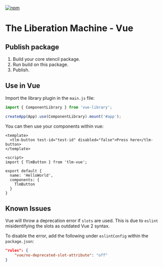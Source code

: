 [![npm](https://img.shields.io/npm/v/tlm-vue?color=blue)](https://www.npmjs.com/package/tlm-vue)

# The Liberation Machine - Vue

## Publish package

1. Build your core stencil package.
2. Run build on this package.
3. Publish.

## Use in Vue

Import the library plugin in the `main.js` file:

```JavaScript
import { ComponentLibrary } from 'vue-library';

createApp(App).use(ComponentLibrary).mount('#app');
```
You can then use your components within vue:

```Vue
<template>
  <tlm-button test-id="test-id" disabled="false">Press here</tlm-button>
</template>

<script>
import { TlmButton } from 'tlm-vue';

export default {
  name: 'HelloWorld',
  components: {
    TlmButton
  }
}
```

## Known Issues

Vue will throw a deprecation error if `slots` are used. This is due to `eslint` misidentifying the slots as outdated Vue 2
syntax.

To disable the error, add the following under `eslintConfig` within the `package.json`:

```json
"rules": {
    "vue/no-deprecated-slot-attribute": "off"
}
```
